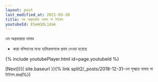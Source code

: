 ```yaml
---
layout: post
last_modified_at: 2021-03-30
title: ওম অগ্রভারায়া নামায গা টাইমস
youtubeId: ESeW1OL1dak
---
```

 
 
 ওম অগ্রভারায়া নামায  
 
 -  কারা বলিদানের মধ্যে হাভিরভাগকে প্রথম দেওয়া হয়েছে 
 
  
 
  
 
 
 
 
 
 


{% include youtubePlayer.html id=page.youtubeId %}
 
[Next]({{ site.baseurl }}{% link  split2/_posts/2018-12-31-ওম সূক্ষ্মায় নামায গা টাইমস.md%})
 

